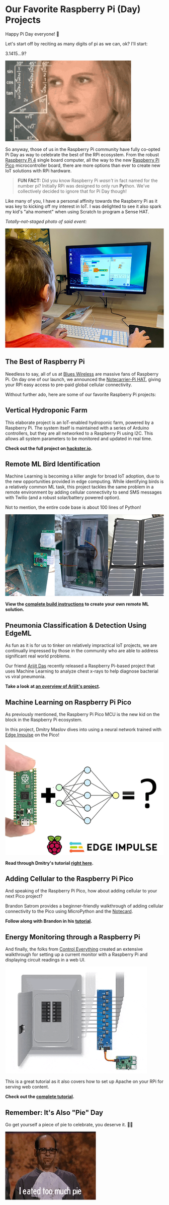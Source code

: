 # Our Favorite Raspberry Pi (Day) Projects

Happy Pi Day everyone! 🥧

Let's start off by reciting as many digits of pi as we can, ok? I'll start:

3.1415...9?

![confused math lady gif](confused-math.gif)

So anyway, those of us in the Raspberry Pi community have fully co-opted Pi Day as way to celebrate the best of the RPi ecosystem. From the robust [Raspberry Pi 4](https://www.raspberrypi.org/products/raspberry-pi-4-model-b/) single board computer, all the way to the new [Raspberry Pi Pico](https://www.raspberrypi.org/products/raspberry-pi-pico/) microcontroller board, there are more options than ever to create new IoT solutions with RPi hardware.

> **FUN FACT:** Did you know Raspberry Pi *wasn't* in fact named for the number pi? Initially RPi was designed to only run **Py**thon. We've collectively decided to ignore that for Pi Day though!

Like many of you, I have a personal affinity towards the Raspberry Pi as it was key to kicking off my interest in IoT. I was delighted to see it also spark my kid's "aha moment" when using Scratch to program a Sense HAT.

*Totally-not-staged photo of said event:*

![scratch on raspberry pi](scratch.jpg)

## The Best of Raspberry Pi

Needless to say, all of us at [Blues Wireless](https://blues.io/) are massive fans of Raspberry Pi. On day one of our launch, we announced the [Notecarrier-Pi HAT](https://shop.blues.io/products/raspberry-pi-starter-kit), giving your RPi easy access to pre-paid global cellular connectivity.

Without further ado, here are some of our favorite Raspberry Pi projects:

## Vertical Hydroponic Farm

This elaborate project is an IoT-enabled hydroponic farm, powered by a Raspberry Pi. The system itself is maintained with a series of Arduino controllers, but they are all networked to a Raspberry Pi using I2C. This allows all system parameters to be monitored and updated in real time.

**Check out the full project on [hackster.io](https://www.hackster.io/bltrobotics/vertical-hydroponic-farm-44fef9).**

## Remote ML Bird Identification

Machine Learning is becoming a killer angle for broad IoT adoption, due to the new opportunities provided in edge computing. While identifying birds is a relatively common ML task, this project tackles the same problem in a remote environment by adding cellular connectivity to send SMS messages with Twilio (and a robust solar/battery powered option).

Not to mention, the entire code base is about 100 lines of Python!

![ml bird id project](hw-final.jpg)

**View the [complete build instructions](https://www.hackster.io/rob-lauer/remote-birding-with-tensorflow-lite-and-raspberry-pi-8c4fcc) to create your own remote ML solution.**

## Pneumonia Classification & Detection Using EdgeML

As fun as it is for us to tinker on relatively impractical IoT projects, we are continually impressed by those in the community who are able to address significant real world problems.

Our friend [Arijit Das](https://twitter.com/Arijit_Student) recently released a Raspberry Pi-based project that uses Machine Learning to analyze chest x-rays to help diagnose bacterial vs viral pneumonia.

**Take a look at [an overview of Arijit's project](https://www.hackster.io/arijit_das_student/pneumonia-classification-detection-using-edgeml-991e18).**

## Machine Learning on Raspberry Pi Pico

As previously mentioned, the Raspberry Pi Pico MCU is the new kid on the block in the Raspberry Pi ecosystem.

In this project, Dmitry Maslov dives into using a neural network trained with [Edge Impulse](https://www.edgeimpulse.com/) on the Pico!

![raspberry pi pico ml](pico-ml.png)

**Read through Dmitry's tutorial [right here](https://www.hackster.io/dmitrywat/machine-learning-inference-on-raspberry-pico-2040-e6e874).**

## Adding Cellular to the Raspberry Pi Pico

And speaking of the Raspberry Pi Pico, how about adding cellular to your next Pico project?

Brandon Satrom provides a beginner-friendly walkthrough of adding cellular connectivity to the Pico using MicroPython and the [Notecard](https://blues.io/products/).

**Follow along with Brandon in his [tutorial](https://www.hackster.io/brandonsatrom/adding-cellular-to-the-raspberry-pi-pico-b8a4b6).**

## Energy Monitoring through a Raspberry Pi

And finally, the folks from [Control Everything](https://www.hackster.io/ControlEverything) created an extensive walkthrough for setting up a current monitor with a Raspberry Pi and displaying circuit readings in a web UI.

![energy monitoring with rpi](energy-monitoring-rpi.gif)

This is a great tutorial as it also covers how to set up Apache on your RPi for serving web content.

**Check out the [complete tutorial](https://www.hackster.io/ControlEverything/energy-monitoring-through-a-raspberry-pi-190a2a).**

## Remember: It's Also "Pie" Day

Go get yourself a piece of pie to celebrate, you deserve it. 🥧🥰

![too much pie](too-much-pie.gif)

